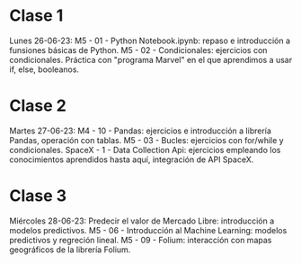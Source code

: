 # Clase 1
Lunes 26-06-23:
M5 - 01 - Python Notebook.ipynb: repaso e introducción a funsiones básicas de Python. 
M5 - 02 - Condicionales: ejercicios con condicionales. Práctica con "programa Marvel" en el que aprendimos a usar if, else, booleanos.

# Clase 2
Martes 27-06-23:
M4 - 10 - Pandas: ejercicios e introducción a librería Pandas, operación con tablas.
M5 - 03 - Bucles: ejercicios con for/while y condicionales.
SpaceX - 1 - Data Collection Api: ejercicios empleando los conocimientos aprendidos hasta aquí, integración de API SpaceX.

# Clase 3
Miércoles 28-06-23:
Predecir el valor de Mercado Libre: introducción a modelos predictivos.
M5 - 06 - Introducción al Machine Learning: modelos predictivos y regreción lineal.
M5 - 09 - Folium: interacción con mapas geográficos de la librería Folium.
